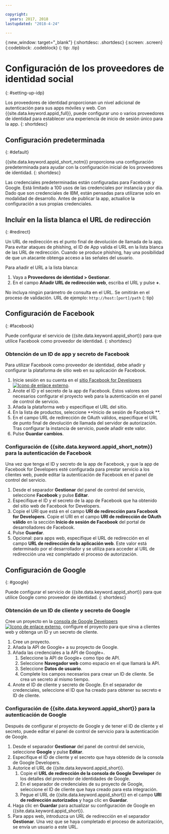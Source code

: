 ```yaml
---

copyright:
  years: 2017, 2018
lastupdated: "2018-4-24"

---
```


{:new_window: target="_blank"}
{:shortdesc: .shortdesc}
{:screen: .screen}
{:codeblock: .codeblock}
{: tip: .tip}

# Configuración de los proveedores de identidad social
{: #setting-up-idp}

Los proveedores de identidad proporcionan un nivel adicional de autenticación para sus apps móviles y web. Con {{site.data.keyword.appid_full}}, puede configurar uno o varios proveedores de identidad para establecer una experiencia de inicio de sesión único para la app.
{: shortdesc}

## Configuración predeterminada
{: #default}

{{site.data.keyword.appid_short_notm}} proporciona una configuración predeterminada para ayudar con la configuración inicial de los proveedores de identidad.
{: shortdesc}

Las credenciales predeterminadas están configuradas para Facebook y Google. Está limitado a 100 usos de las credenciales por instancia y por día. Dado que son credenciales de IBM, están pensadas para utilizarse solo en modalidad de desarrollo. Antes de publicar la app, actualice la configuración a sus propias credenciales.

## Incluir en la lista blanca el URL de redirección
{: #redirect}

Un URL de redirección es el punto final de devolución de llamada de la app. Para evitar ataques de phishing, el ID de App valida el URL en la lista blanca de las URL de redirección. Cuando se produce phishing, hay una posibilidad de que un atacante obtenga acceso a las señales del usuario.

Para añadir el URL a la lista blanca:

1. Vaya a **Proveedores de identidad > Gestionar**.
2. En el campo **Añadir URL de redirección web**, escriba el URL y pulse **+**.

No incluya ningún parámetro de consulta en el URL. Se omitirán en el proceso de validación. URL de ejemplo: `http://host:[port]/path`
{: tip}


## Configuración de Facebook
{: #facebook}

Puede configurar el servicio de {{site.data.keyword.appid_short}} para que utilice Facebook como proveedor de identidad.
{: shortdesc}

### Obtención de un ID de app y secreto de Facebook

Para utilizar Facebook como proveedor de identidad, debe añadir y configurar la plataforma de sitio web en su aplicación de Facebook.

1. Inicie sesión en su cuenta en el <a href="https://developers.facebook.com/docs/apps/register" target="_blank">sitio Facebook for Developers <img src="../../icons/launch-glyph.svg" alt="Icono de enlace externo"></a>.
2. Anote el ID y el secreto de la app de Facebook. Estos valores son necesarios configurar el proyecto web para la autenticación en el panel de control de servicio.
3. Añada la plataforma web y especifique el URL del sitio.
4. En la lista de productos, seleccione **Inicio de sesión de Facebook **.
5. En el campo URL de redirección de OAuth válidos, especifique el URL de punto final de devolución de llamada del servidor de autorización. Tras configurar la instancia de servicio, puede añadir este valor.
6. Pulse **Guardar cambios**.


### Configuración de {{site.data.keyword.appid_short_notm}} para la autenticación de Facebook

Una vez que tenga el ID y secreto de la app de Facebook, y que la app de Facebook for Developers esté configurada para prestar servicio a los clientes web, puede editar la autenticación de Facebook en el panel de control del servicio.

1. Desde el separador **Gestionar** del panel de control del servicio, seleccione **Facebook** y pulse **Editar**.
2. Especifique el ID y el secreto de la app de Facebook que ha obtenido del sitio web de Facebook for Developers.
3. Copie el URI que está en el campo **URI de redirección para Facebook for Developers**. Copie el URI en el campo **URI de redirección de OAuth válido** en la sección **Inicio de sesión de Facebook** del portal de desarrolladores de Facebook.
4. Pulse **Guardar**.
5. Opcional: para apps web, especifique el URL de redirección en el campo **URL de redirección de la aplicación web**. Este valor está determinado por el desarrollador y se utiliza para acceder al URL de redirección una vez completado el proceso de autorización.


## Configuración de Google
{: #google}

Puede configurar el servicio de {{site.data.keyword.appid_short}} para que utilice Google como proveedor de identidad.
{: shortdesc}

### Obtención de un ID de cliente y secreto de Google

Cree un proyecto en la <a href="https://developers.google.com/" target="_blank">consola de Google Developers <img src="../../icons/launch-glyph.svg" alt="Icono de enlace externo"></a>, configure el proyecto para que sirva a clientes web y obtenga un ID y un secreto de cliente.

1. Cree un proyecto.
2. Añada la API de Google+ a su proyecto de Google.
3. Añada las credenciales a la API de Google+.
    1. Seleccione la API de Google+ como tipo de API.
    2. Seleccione **Navegador web** como espacio en el que llamará la API.
    3. Seleccione **Datos de usuario**.
    4. Complete los campos necesarios para crear un ID de cliente. Se crea un secreto al mismo tiempo.
4. Anote el ID de cliente y secreto de Google. En el separador de credenciales, seleccione el ID que ha creado para obtener su secreto e ID de cliente.

### Configuración de {{site.data.keyword.appid_short}} para la autenticación de Google

Después de configurar el proyecto de Google y de tener el ID de cliente y el secreto, puede editar el panel de control de servicio para la autenticación de Google.

1. Desde el separador **Gestionar** del panel de control del servicio, seleccione **Google** y pulse **Editar**.
2. Especifique el ID de cliente y el secreto que haya obtenido de la consola de Google Developers.
3. Autorice el URL de {{site.data.keyword.appid_short}}.
    1. Copie el **URL de redirección de la consola de Google Developer** de los detalles del proveedor de identidades de Google.
    2. En el separador de credenciales de su proyecto de Google, seleccione el ID de cliente que haya creado para esta integración.
    3. Pegue el URL de {{site.data.keyword.appid_short}} en el campo **URI de redirección autorizados** y haga clic en **Guardar**.
4. Haga clic en **Guardar** para actualizar su configuración de Google en {{site.data.keyword.appid_short}}.
5. Para apps web, introduzca un URL de redirección en el separador **Gestionar**. Una vez que se haya completado el proceso de autorización, se envía un usuario a este URL.
